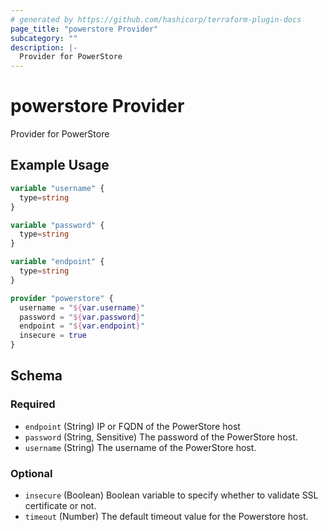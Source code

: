 ```yaml
---
# generated by https://github.com/hashicorp/terraform-plugin-docs
page_title: "powerstore Provider"
subcategory: ""
description: |-
  Provider for PowerStore
---
```


# powerstore Provider

Provider for PowerStore

## Example Usage

```terraform
variable "username" {
  type=string
}

variable "password" {
  type=string
}

variable "endpoint" {
  type=string
}

provider "powerstore" {
  username = "${var.username}"
  password = "${var.password}"
  endpoint = "${var.endpoint}"
  insecure = true
}
```

<!-- schema generated by tfplugindocs -->
## Schema

### Required

- `endpoint` (String) IP or FQDN of the PowerStore host
- `password` (String, Sensitive) The password of the PowerStore host.
- `username` (String) The username of the PowerStore host.

### Optional

- `insecure` (Boolean) Boolean variable to specify whether to validate SSL certificate or not.
- `timeout` (Number) The default timeout value for the Powerstore host.
